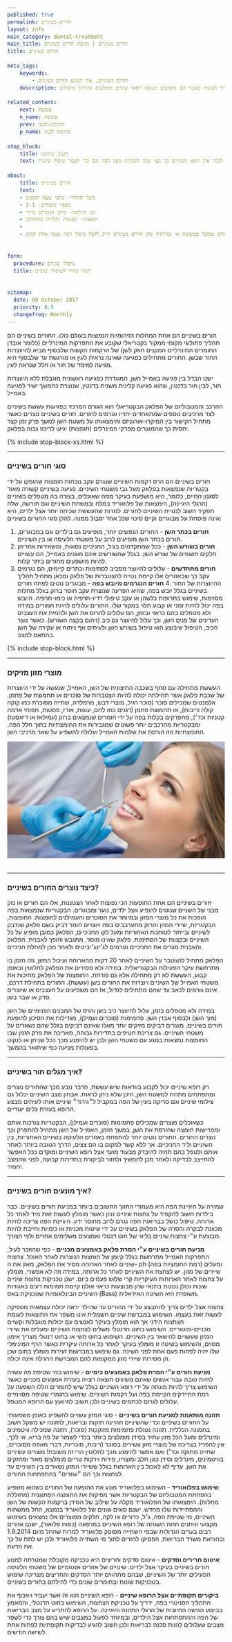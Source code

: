 ```yaml
---
published: true
permalink: חורים-בשיניים
layout: info
main_category: dental-treatment
main_title: חורים בשיניים | מניעת חורים בשיניים
title: חורים בשיניים

meta_tags:
    keywords:
        - חורים בשיניים, איך למנוע חורים בשיניים
    description: כל מה שרציתם לדעת על חורים בשיניים - מדוע מופיעים חורים? סוגי חורים, איזה מוצרי מזון מזיקים? איך מונעים הופעת חורים ומה צריך לעשות כאשר הם מופיעים ובנוסף רופאי שיניים מומלצים ומחירון טיפולים

related_content:
    next: עששת
    n_name: עששת
    prev: סתימה-לבנה
    p_name: סתימה לבנה

stop_block: 
    title: חשוב שתדעו
    text: שמירה על היגיינת פה טובה היא מעמודי התווך החשובים ביותר למניעת החורים בשיניים. חשוב כבר בשלב הילדות להקפיד על צחצוח שיניים נכון כאשר מומלץ לעשות זאת מיד לאחר כל ארוחה, חשוב גם לבקר את רופא השיניים כל חצי שנה לסקירת מצב הפה וגם כדי לעבור טיפול שיננית.
    
about:
    title: חורים בשיניים
    text: 
    - משך ההליך- כחצי שעה למפגש
    - מספר טיפולים- 2-1
    - זמן החלמה- ברוב המקרים מיידי
    - תוצאות- קבועות ותלויות בתחזוקה
    - 
    - כל אדם שסובל מעששת או נגזרותיה בהן חורים בשיניים חייב לקבל טיפול ויפה שעה אחת קודם!
    

form:
  procedure: טיפולי שיניים
  title: השוו מחיר לטיפולי שיניים

  
sitemap: 
  date: 08 October 2017
  priority: 0.5
  changefreq: Monthly
---
```

חורים בשיניים הם אחת המחלות הזיהומיות הנפוצות בעולם כולו. החורים בשיניים הם תהליך פתולוגי מקומי ממקור בקטריאלי שקובע את התפרקות המינרליים (כלומר אובדן החומרים המינרליים המקנים חוזק לשן) של הרקמות הקשות שלבסוף מביא להיווצרות החור שבשן. החורים מתחילים כפגיעה שאינה נראית לעין או מורגשת עד שלבסוף היא מגיעה למימד של חור או חלל שנראה לעין.

ישנו הבדל בין פגיעה באמייל השן, המוגדרת כפגיעה ראשונית מוגבלת ללא היווצרות חור, לבין חור בדנטין, שהוא פגיעה קלינית משנית בדנטין, שנוצרת כהמשך ישיר לפגיעה באמייל.

ההרכב והמטבוליזם של הפלאק הבקטריאלי הוא הגורם המרכזי בפגיעות עששת בשיניים לצד מרכיבים נוספים שמתאחדים יחדיו וגורמים לחורים. חורים בשיניים נוצרים כאשר מתחיל הקישור בין המיקרו-אורגניזם והימצאותו על משטח השן למשך פרק זמן קצר יחסית כך שהמוצרים מפרקי המינרלים (חומצות) יגיעו לריכוז גבוה בפלאק.

 {% include stop-block-xs.html %}  

- - - - - -

###  סוגי חורים בשיניים

חורים בשיניים הם הרס רקמות השיניים שנגרם עקב נוכחות חומצות שהופקו על ידי בקטריות שנמצאות בפלאק מעל גבי משטחי השיניים. פגיעה בשיניים קשורה מאוד לסגנון החיים, כלומר, היא מושפעת בעיקר ממה שאוכלים, בצורה בה מטפלים בשיניים (הרגלי היגיינה), הימצאות של פלואוריד במלח ובמשחת השיניים וגם תורשה, שלה תפקיד חשוב לנטיית השיניים לחורים. למרות שהעששת שכיחה יותר אצל ילדים, היא אינה פוסחת על מבוגרים וקיים סיכוי שכל אחד יסבול ממנה. להלן סוגי החורים בשיניים:

1. **חורים בכתר השן** - החורים הנפוצים יותר, מופיעים גם בילדים וגם במבוגרים, חורים בכתר השן מופיעים לרוב על משטחי הלעיסה או בין השיניים.
2. **חורים בשורש השן** - ככל שמתקדמים בגיל, החניכיים נסוגות, ומשאירות אחריהן חלקים חשופים של שורש השן. בגלל שהשורשים אינם מוגנים באמייל, הם עשויים להיות מושפעים מחורים ביתר קלות.
3. **חורים מתחדשים** - עלולים להיווצר מסביב לסתימות וכתרים קיימים, הם נגרמים עקב כך שבאזורים אלו קיימת נטייה להצטברות של פלאק ומכאן מתחיל תהליך ההיווצרות של החור
.4 **חורים הנגרמים מיובש בפה** - מבוגרים נוטים לפתח חורים בשיניים בגלל יובש בפה, שהיא הפרעה שנוצרת עקב חוסר ברוק בגלל מחלות מסוימות, שימוש בתרופות כלשהן או עקב טיפולי רדיו-תרפיה או כימו-תרפיה. היובש בפה יכול להיות זמני או קבוע תלוי במקור שלו. החורים עלולים להיות חמורים במידה ולא מטפלים בהם כראוי ובזמן, הם עלולים להרוס את השן ולהמית את העצבים העדינים של פנים השן, וכך עלול להיווצר גם כיב (זיהום בקצה השורש). כאשר נוצר הכיב, הטיפול שיבוצע הוא טיפול בשורש השן ולעיתים אף ניתוח או עקירה של השן בהתאם למצב.

 {% include stop-block.html %}  

- - - - - -

###  מוצרי מזון מזיקים

העששת מתחילה עם סחף בשכבה החיצונית של השן, האמייל, שנעשה על ידי היווצרות של שכבת פלאק אשר תחילתה יכולה להיות הצטברות של סוכרים או תחמוצת של פחמן. אלמנטים שמכילים סוכר (סוכר רגיל, מוצרי דבש, מרמלדה, שתייה מסוכרת כמו קוקה קולה וריבות), או תחמוצת פחמן (דגנים כמו לחם, עוגות, אורז, פסטות, תפוחי אדמה קטניות וכד׳), מתפרקים בקלות בפה על ידי חומרים שנמצאים ברוק (עמילאז או דיאסטז) ומבקטריות מהרכבים יותר פשוטים שמגבירות את החומצתיות בתוך חלל הפה. החומצתיות הזו הורסת את שלמות האמייל ועלולה להשפיע על שאר מרכיבי השן. 


 ![{{ page.title }}](/images/articles/dental-treatment.jpg)  

- - - - - -

###  כיצד נוצרים החורים בשיניים?

חורים בשיניים הם אחת התופעות הכי נפוצות לאחר הצטננות, אלו הם חורים או נזק מבני של השניים שנוטים להופיע אצל ילדים, נוער ומבוגרים. הבקטריות שנמצאות בפה הופכות את כל מוצרי המזון ובמיוחד את הסוכרים והעמילנים לחומצות. החומצות, הבקטריות, שיירי המזון והרוק מתערבבים בפה ויוצרים חומר דביק בשם פלאק שנדבק לשיניים ובייחוד לטוחנות האחוריות ומעל לקו החניכיים, הפלאק כמובן מופיע על כל השיניים ובקצוות של הסתימות. פלאק שאינו מוסר, מתגבש והופך לאבנית. הפלאק והאבנית מגרים את החניכיים וגורמים לג׳ינג׳יביטיס ולאחר מכן למחלת חניכיים. 

הפלאק מתחיל להצטבר על השיניים לאחר 20 דקות מהארוחה ועיכול המזון, וזה הזמן בו מתרחשת עיקר הפעילות הבקטריאלית. במידה ולא מסירים את הפלאק לחלוטין ובאופן קבוע, העששת לא רק מתחילה אלא גם פורחת. החומצות של הפלאק מתיכות את משטחי האמייל של השיניים ויוצרות את החורים בשן (עששת). החורים בתחילת דרכם, אינם גורמים לכאב עד שהם מתחילים לגדול, אז הם משפיעים על העצבים או שיוצרים סדק או שבר בשן. 

במידה ולא מטפלים בזמן, עלול להיווצר כיב בשן והרס של המבנים הפנימיים של השן (מוך השן) ולבסוף אבדן השן. פחמימות (סוכרים ועמילן), מגדילות את הסיכון להופעת חורים בשיניים, מוצרים דביקים מזיקים יותר מאלו שאינם דביקים בגלל שהם נשארים על משטחי השיניים. גם צריכת חטיפים בתדירות גבוהה, מאריכה את פרק הזמן שבו החומצות נמצאות במגע עם משטחי השן ולכן יש להימנע מכך ככל שניתן או לנקוט בפעולות מניעה כפי שיתואר בהמשך.
- - - - - -

### איך מגלים חור בשיניים?

רק רופא שיניים יכול לקבוע בוודאות שיש עששת, הדבר נובע מכך שהחורים נוצרים ומתפתחים מתחת למשטח השן, היכן שלא ניתן לראות. אבחון מצב השיניים יכלול גם צילומי שיניים וגם סריקה בעין של הפה במקביל ל״גירוד״ שיניים אותו לעיתים מבצע הרופא בעזרת כלים יעודיים.

כשאוכלים מוצרים שמכילים פחמימות (סוכרים ועמילן), הבקטריות צורכות אותם ומפרישות חומצה שהורסת את השן, במשך הזמן, האמייל של השן מתחיל להתפרק וכך נוצרים החורים. החורים נוטים יותר להתפתח באזורים הלעיסה בשיניים האחוריות, בין השיניים וליד החניכיים. אך ללא קשר למקום בו הם צצים, הדרך הטובה ביותר לאתר אותם ולטפל בהם תהיה להיבדק מבעוד מועד אצל רופא השיניים ומוקדם ככל האפשר להתייצב לבדיקה ולאחר מכן להמשיך ולחזור לביקורת בתדירות קבועה, לפני שהמצב יחמיר.
- - - - - -

###  איך מונעים חורים בשיניים?

שמירה על היגיינת הפה היא מעמודי התווך החשובים ביותר במניעת חורים בשיניים. כבר בילדות חשוב להקפיד על צחצוח שיניים נכון כאשר מומלץ לעשות זאת מיד לאחר כל ארוחה. טיפול כושל בבריאות הפה נגרם לרוב מחוסר ידע. היגיינת הפה צריכה להיות מכוונת לבקרה והסרה של הפלאק בשיניים על ידי שיטות מכניות או כימיות וחייבת להיות מבוצעת ע״י צחצוח שיניים בליווי של חוט דנטלי ואמצעים משלימים אחרים ולפי הצורך.

**מניעת חורים בשיניים ע״י הסרת פלאק באמצעים מכניים** - כפי שהוזכר לעיל, התפרקות האמייל מתרחשת בגלל קיומן של חומצות הנוצרות לאחר האוכל. צחצוח שיניים לאחר הארוחה מסיר את הפלאק, מאזן את ה- ph (רמת החומציות בפה) ומעלים שיירים של מזון. יש לצחצח את השיניים לאחר כל ארוחה, במידה וזה לא אפשרי, מומלץ על צחצוח לאחר הארוחות העיקריות קרי שלוש פעמים ביום. ישנן טכניקות צחצוח שיניים שונות וכולן נכונות בתנאי שהן מבוצעות כראוי אולם קיימת תמימות דעים באגודות השיניים הבינלאומיות שטכניקת באס (Bass) משופרת היא השיטה האידאלית.


 צחצוח אצל ילדים צריך להתבצע על ידי ההורים עד שהילד יראה יכולת עצמאית מספיקה לעשות זאת בעצמו. השימוש במברשת שיניים חשמלית אינו משפר את התוצאות לעומת הצחצוח הידני אך הוא מומלץ בעיקר לאנשים עם יכולות מוגבלות וקשיים מכניים-מוטוריים. השימוש בחוט הדנטלי משלים לצחצוח השיניים ומעלים את שיירי המזון שעשויים להישאר בין השיניים. השימוש בחוט משי או בחוט דנטלי מצריך אימון מסוים, והשימוש בשיטה זו מומלץ בעיקר לאחר כל ארוחה עיקרית כאשר הרף המינימלי שלו יהיה לפחות פעם אחת לפני השינה. גם שימוש במברשות זעירות מומלץ בחום שכן הן מסירות שיירי מזון ממקומות להם המברשת הרגילה אינה יכולה.

**מניעת חורים ע״י הסרת פלאק באמצעים כימיים** - שימוש במי שטיפת פה עשויה להיות טובה עבור אנשים שאינם משיגים תוצאה רצויה בעזרת אמצעים מכניים כאשר השימוש צריך להיות מונחה על ידי רופא השיניים בגלל שיש לחומרים הללו השפעה על רמת החיידקים הקיימת בפה ועל רקמות השיניים. שימוש בחומרי שטיפה מסוימיים עלולים לגרום לכתמים בשיניים ולכן חשוב להיוועץ עם הרופא המטפל.

**תזונה מותאמת למניעת חורים בשיניים** - סוגי המזון עשויים להשפיע באופן משמעותי על החורים בשיניים וכדי שהשיניים תהיינה חזקות ובריאות, לתזונה יש משקל חשוב בתמונה הכללית. תזונה נטולת פחמימות מזוקקות (סוכר), תזונה שמכילה וויטמינים ומינרלים ומעל הכל מזון עתיר בסידן מומלצים ביותר בכדי לשמור על פה בריא. אי לכך, אין להפריז בצריכה של מוצרי מזון עשירים בסוכר (ריבות, סוכריות, דברי מאפה מסוכרים, שתייה מתוקה וכד׳) ואם אפשר להימנע מכך לחלוטין הרי זה משובח! מוצרים עשירים בוויטמינים, מינרלים וסידן כגון חלב ומוצריו, פירות וירקות טריים מומלצים מאוד ומחזקים את השן. עדיף לא לאכול בין הארוחות בגלל ששיירי המזון נשארים בין השיניים עד לצחצוח וכך הם ״עוזרים״ בהתפתחות החורים.

**שימוש בפלואוריד** - השימוש בפלואוריד מונע את ההופעה של החורים כשהוא משפיע בהפחתת המטבוליזם של הבקטריות אשר מפיקות את החומצה הפָּתוֹגֶנִית (מחוללת מחלות). הימצאותו של הפלואוריד מקלה על שילוב של הסידן ברקמות הקשות של השן וההסתיידות שלו מחדש. ישנם סוגים שונים של פלואוריד בנמצא, החל ממשחות השיניים, מי שטיפת הפה, ג׳ל, כדורים או לקה, חלקים ממוצרים אלו נמצאים בשימוש מקצועי וניתנים תחת השגחה של רופא השיניים במרפאה (כפות פלואור), ישנם אזורים רבים בערים הגדולות שבמי השתייה מסופק פלואוריד למרות שהחל מיום 1.9.2014 ובהוראת משרד הבריאות, הפסיקו להזרים לתוך מי השתייה פלואוריד ולכן יש לתת על כך את הדעת.

**איטום חרירים וסדקים** - איטום סדקים וחריצים היא טכניקה מקובלת שמטרתה למנוע חורים בשיניים בעיקר אצל ילדים. שינויים של אזורים אנטומיים של משטחי הלעיסה הפעילים יותר של השיניים, שבהם מתהווים יותר הסדקים והחריצים מצריכה שימוש בטכניקות שונות ובחומרים שונים כדי להילחם בחורים בשיניים.

**ביקורים תקופתיים אצל הרופא שיניים** - רופא השיניים הוא זה אשר יעביר ויאכוף את התהליך הסניטרי בפה, ידריך על טכניקת הצחצוח, השימוש בחוט הדנטלי, והמאמץ בביצוע הגישה החיובית של הרגלי התזונה והיגיינה. על הרופא להתריע על מצב הבריאות של הפה וההתפתחות אצל הילדים, ובמיוחד לפעול במצבים שיש בהם צורך כדי לשפר מצבים שעלולים להוות סכנה לבריאות ולכן חשוב להגיע לבדיקות תקופתיות לפחות אחת לשישה חודשים.